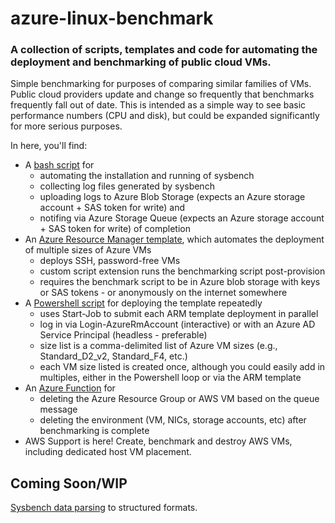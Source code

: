 # azure-linux-benchmark

### A collection of scripts, templates and code for automating the deployment and benchmarking of public cloud VMs.
Simple benchmarking for purposes of comparing similar families of VMs. Public cloud providers update and change so frequently that benchmarks frequently fall out of date. This is intended as a simple way to see basic performance numbers (CPU and disk), but could be expanded significantly for more serious purposes.

In here, you'll find:

- A [bash script](https://github.com/jpda/azure-linux-benchmark/blob/master/scripts/bench.sh) for 
  - automating the installation and running of sysbench
  - collecting log files generated by sysbench
  - uploading logs to Azure Blob Storage (expects an Azure storage account + SAS token for write) and
  - notifing via Azure Storage Queue (expects an Azure storage account + SAS token for write) of completion
- An [Azure Resource Manager template](https://github.com/jpda/azure-linux-benchmark/blob/master/arm/create-azure-vm-rg-arm.json), which automates the deployment of multiple sizes of Azure VMs
  - deploys SSH, password-free VMs
  - custom script extension runs the benchmarking script post-provision
  - requires the benchmark script to be in Azure blob storage with keys or SAS tokens - or anonymously on the internet somewhere
- A [Powershell script](https://github.com/jpda/azure-linux-benchmark/blob/master/deploy.ps1) for deploying the template repeatedly
  - uses Start-Job to submit each ARM template deployment in parallel
  - log in via Login-AzureRmAccount (interactive) or with an Azure AD Service Principal (headless - preferable)
  - size list is a comma-delimited list of Azure VM sizes (e.g., Standard_D2_v2, Standard_F4, etc.)
  - each VM size listed is created once, although you could easily add in multiples, either in the Powershell loop or via the ARM template
 - An [Azure Function](https://github.com/jpda/azure-linux-benchmark/tree/master/vm-bench-dcom) for 
   - deleting the Azure Resource Group or AWS VM based on the queue message
   - deleting the environment (VM, NICs, storage accounts, etc) after benchmarking is complete
 - AWS Support is here! Create, benchmark and destroy AWS VMs, including dedicated host VM placement.
## Coming Soon/WIP

[Sysbench data parsing](https://github.com/jpda/azure-linux-benchmark/tree/master/sysbench-parse) to structured formats.

